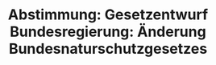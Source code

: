 ---
abstimmung:
  abstimmung: 4
  bundestagssitzung: 137
  datum: 19. Dezember 2019
  legislaturperiode: 19
categories:
- Todo
data:
- title: Abstimmungsergebnis 20191219_4-data.pdf
  url: /res/2021-btw/abstimmungsergebnisse/20191219_4-data.pdf
- title: Abstimmungsergebnis 20191219_4_xls-data.xlsx
  url: /res/2021-btw/abstimmungsergebnisse/20191219_4_xls-data.xlsx
- title: Abstimmungsergebnis 20191219_4_xls-data.csv
  url: /res/2021-btw/abstimmungsergebnisse/csv/20191219_4_xls-data.csv
ergebnis:
  AfD:
    enthaltung: 0
    gesamt: 90
    ja: 0
    nein: 80
    nichtabgegeben: 10
    ungueltig: 0
  Bündnis 90/Die Grünen:
    enthaltung: 0
    gesamt: 67
    ja: 0
    nein: 63
    nichtabgegeben: 4
    ungueltig: 0
  Die Linke:
    enthaltung: 0
    gesamt: 69
    ja: 0
    nein: 57
    nichtabgegeben: 12
    ungueltig: 0
  FDP:
    enthaltung: 0
    gesamt: 80
    ja: 0
    nein: 71
    nichtabgegeben: 9
    ungueltig: 0
  cdu/csu:
    enthaltung: 0
    gesamt: 246
    ja: 227
    nein: 1
    nichtabgegeben: 18
    ungueltig: 0
  file: 20191219_4_xls-data.xlsx
  fraktionslos:
    enthaltung: 0
    gesamt: 5
    ja: 0
    nein: 3
    nichtabgegeben: 2
    ungueltig: 0
  spd:
    enthaltung: 0
    gesamt: 152
    ja: 134
    nein: 0
    nichtabgegeben: 18
    ungueltig: 0
layout: abstimmung
links:
- title: Link zu bundestag.de
  url: https://www.bundestag.de/parlament/plenum/abstimmung/abstimmung?id=648
preview: 'Deutscher Bundestag


  137. Sitzung des Deutschen Bundestages

  am Donnerstag, 19. Dezember 2019


  Endgültiges Ergebnis der Namentlichen Abstimmung Nr. 4


  Gesetzentwurf des Bundesregierung

  Entwurf eines Zweiten Gesetzes zur Änderung des Bundesnaturschutzgesetzes

  Drs. 19/10899, 19/13289 und 19/16148'
tags:
- Todo
title: 'Abstimmung: Gesetzentwurf Bundesregierung: Änderung Bundesnaturschutzgesetzes'
---